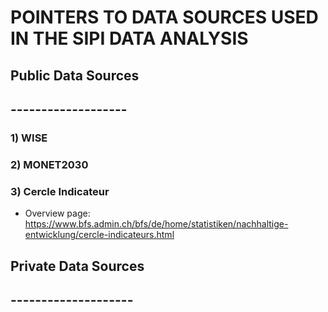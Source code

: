 # POINTERS TO DATA SOURCES USED IN THE SIPI DATA ANALYSIS

## Public Data Sources
## -------------------
### 1) WISE
### 2) MONET2030
### 3) Cercle Indicateur
- Overview page: https://www.bfs.admin.ch/bfs/de/home/statistiken/nachhaltige-entwicklung/cercle-indicateurs.html

## Private Data Sources
## --------------------
